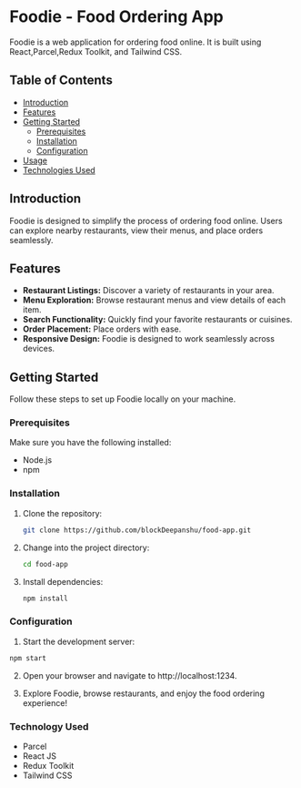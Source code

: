 # Foodie - Food Ordering App

Foodie is a web application for ordering food online. It is built using React,Parcel,Redux Toolkit, and Tailwind CSS.

## Table of Contents

- [Introduction](#introduction)
- [Features](#features)
- [Getting Started](#getting-started)
  - [Prerequisites](#prerequisites)
  - [Installation](#installation)
  - [Configuration](#configuration)
- [Usage](#usage)
- [Technologies Used](#technologies-used)

## Introduction

Foodie is designed to simplify the process of ordering food online. Users can explore nearby restaurants, view their menus, and place orders seamlessly.

## Features

- **Restaurant Listings:** Discover a variety of restaurants in your area.
- **Menu Exploration:** Browse restaurant menus and view details of each item.
- **Search Functionality:** Quickly find your favorite restaurants or cuisines.
- **Order Placement:** Place orders with ease.
- **Responsive Design:** Foodie is designed to work seamlessly across devices.

## Getting Started

Follow these steps to set up Foodie locally on your machine.

### Prerequisites

Make sure you have the following installed:

- Node.js
- npm

### Installation

1. Clone the repository:

   ```bash
   git clone https://github.com/blockDeepanshu/food-app.git

   ```

2. Change into the project directory:

   ```bash
   cd food-app
   ```

3. Install dependencies:

   ```bash
   npm install
   ```

### Configuration

1.  Start the development server:

```bash
npm start
```

2.  Open your browser and navigate to http://localhost:1234.

3.  Explore Foodie, browse restaurants, and enjoy the food ordering experience!

### Technology Used

- Parcel
- React JS
- Redux Toolkit
- Tailwind CSS
